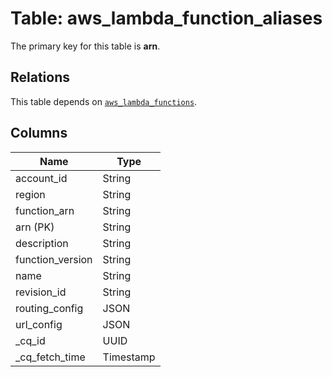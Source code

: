 # Table: aws_lambda_function_aliases


The primary key for this table is **arn**.

## Relations
This table depends on [`aws_lambda_functions`](aws_lambda_functions.md).

## Columns
| Name          | Type          |
| ------------- | ------------- |
|account_id|String|
|region|String|
|function_arn|String|
|arn (PK)|String|
|description|String|
|function_version|String|
|name|String|
|revision_id|String|
|routing_config|JSON|
|url_config|JSON|
|_cq_id|UUID|
|_cq_fetch_time|Timestamp|